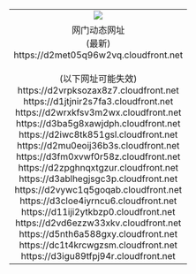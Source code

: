 ﻿<table>
  <tr></tr>
  <tr><td colspan=2 align=center><img src="https://d2met05q96w2vq.cloudfront.net/Up/oGate.jpg" /></td></tr>
  <tr><td colspan=2 align=center>网门动态网址<br/>(最新)
<br>https://d2met05q96w2vq.cloudfront.net
<br/><br/>(以下网址可能失效)
<br>https://d2vrpksozax8z7.cloudfront.net
<br>https://d1jtjnir2s7fa3.cloudfront.net
<br>https://d2wrxkfsv3m2wx.cloudfront.net
<br>https://d3ba5g8xawjdph.cloudfront.net
<br>https://d2iwc8tk851gsl.cloudfront.net
<br>https://d2mu0eoij36b3s.cloudfront.net
<br>https://d3fm0xvwf0r58z.cloudfront.net
<br>https://d2zpghnqxtgzur.cloudfront.net
<br>https://d3ablhegjsgc3p.cloudfront.net
<br>https://d2vywc1q5goqab.cloudfront.net
<br>https://d3cloe4iyrncu6.cloudfront.net
<br>https://d11iji2ytkbzp0.cloudfront.net
<br>https://d2vd6ezzw33xkv.cloudfront.net
<br>https://d5nth6a588gxy.cloudfront.net
<br>https://dc1t4krcwgzsm.cloudfront.net
<br>https://d3igu89tfpj94r.cloudfront.net
    </td>
  </tr>
</table>
